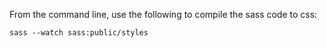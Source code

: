 From the command line, use the following to compile the sass code to css:

`sass --watch sass:public/styles`
